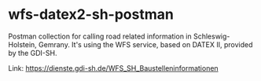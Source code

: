 # wfs-datex2-sh-postman
Postman collection for calling road related information in Schleswig-Holstein, Gemrany. It's using the WFS service, based on DATEX II, provided by the GDI-SH.

Link: https://dienste.gdi-sh.de/WFS_SH_Baustelleninformationen
